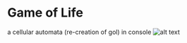 # Game of Life
a cellular automata (re-creation of gol) in console
![alt text](https://media.giphy.com/media/kwYw25tZfD3vewjE3T/giphy.gif)
